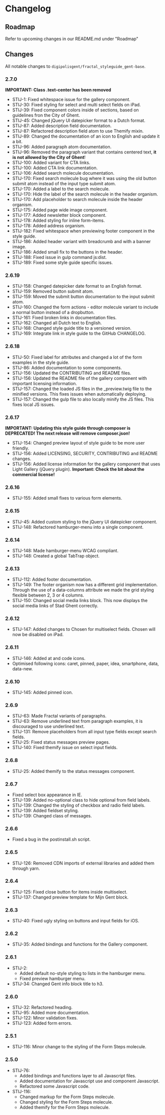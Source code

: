 # Changelog

## Roadmap
Refer to upcoming changes in our README.md under "Roadmap"

## Changes
All notable changes to `digipolisgent/fractal_styleguide_gent-base`.

### 2.7.0
**IMPORTANT: Class .text-center has been removed**

* STIJ-1: Fixed whitespace issue for the gallery component.
* STIJ-30: Fixed styling for select and multi select fields on iPad.
* STIJ-39: Fixed component colors inside of sections, based on guidelines fron the City of Ghent.
* STIJ-45: Changed jQuery UI datepicker format to a Dutch format.
* STIJ-87: Added description field documentation.
* STIJ-87: Refactored description field atom to use Themify mixin.
* STIJ-89: Changed the documentation of an icon to English and update it a bit.
* STIJ-96: Added paragraph atom documentation.
* STIJ-96: Removed the paragraph variant that contains centered text, **it is not allowed by the City of Ghent**!
* STIJ-100: Added variant for CTA links.
* STIJ-100: Added CTA link documentation.
* STIJ-106: Added search molecule documentation.
* STIJ-170: Fixed search molecule bug where it was using the old button submit atom instead of the input type submit atom.
* STIJ-170: Added a label to the search molecule.
* STIJ-170: Hide the label of the search molecule in the header organism.
* STIJ-170: Add placeholder to search molecule inside the header organism.
* STIJ-175: Added page wide image component.
* STIJ-177: Added newsletter block component.
* STIJ-178: Added styling for inline form-items.
* STIJ-178: Added address organism.
* STIJ-182: Fixed whitespace when previewing footer component in the style guide.
* STIJ-186: Added header variant with breadcrumb and with a banner image.
* STIJ-186: Added small fix to the buttons in the header.
* STIJ-188: Fixed issue in gulp command js:dist.
* STIJ-189: Fixed some style guide specific issues.


### 2.6.19
* STIJ-158: Changed datepicker date format to an English format.
* STIJ-159: Removed button submit atom.
* STIJ-159: Moved the submit button documentation to the input submit atom.
* STIJ-160: Changed the form actions - editor molecule variant to include a normal button instead of a dropbutton.
* STIJ-161: Fixed broken links in documentation files.
* STIJ-162: Changed all Dutch text to English.
* STIJ-168: Changed style guide title to a versioned version.
* STIJ-169: Integrate link in style guide to the GitHub CHANGELOG.

### 2.6.18
* STIJ-50: Fixed label for attributes and changed a lot of the form examples in the style guide.
* STIJ-86: Added documentation to some components.
* STIJ-156: Updated the CONTRIBUTING and README files.
* STIJ-156: Updated the README file of the gallery component with important licensing information.
* STIJ-157: Changed the loaded JS files in the _preview.twig file to the minified versions. This fixes issues when automatically deploying.
* STIJ-157: Changed the gulp file to also locally minify the JS files. This fixes local JS issues.

### 2.6.17
**IMPORTANT: Updating this style guide through composer is DEPRECATED! The next release will remove composer.json!**

* STIJ-154: Changed preview layout of style guide to be more user friendly.
* STIJ-156: Added LICENSING, SECURITY, CONTRIBUTING and README changes.
* STIJ-156: Added license information for the gallery component that uses Light Gallery (jQuery plugin).
   **Important: Check the bit about the commercial license!**

### 2.6.16
* STIJ-155: Added small fixes to various form elements.

### 2.6.15
* STIJ-45: Added custom styling to the jQuery UI datepicker component.
* STIJ-148: Refactored hamburger-menu into a single component.

### 2.6.14
* STIJ-148: Made hamburger-menu WCAG compliant.
* STIJ-148: Created a global TabTrap object.

### 2.6.13
* STIJ-112: Added footer documentation.
* STIJ-149: The footer organism now has a different grid implementation. Through the use of a data-columns attribute
we made the grid styling flexible between 2, 3 or 4 columns.
* STIJ-150: Changed social media links block. This now displays the social media links of Stad Ghent correctly.

### 2.6.12
* STIJ-147: Added changes to Chosen for multiselect fields. Chosen will now be disabled on iPad.

### 2.6.11
* STIJ-146: Added at and code icons.
* Optimised following icons: caret, pinned, paper, idea, smartphone, data, data-new.

### 2.6.10
* STIJ-145: Added pinned icon.

### 2.6.9
* STIJ-63: Made Fractal variants of paragraphs.
* STIJ-63: Remove underlined text from paragraph examples,
it is discouraged to use underlined text.
* STIJ-131: Remove placeholders from all input type fields except search fields.
* STIJ-25: Fixed status messages preview pages.
* STIJ-140: Fixed themify issue on select input fields.


### 2.6.8
* STIJ-25: Added themify to the status messages component.

### 2.6.7
* Fixed select box appearance in IE.
* STIJ-139: Added no-optional class to hide optional from field labels.
* STIJ-139: Changed the styling of checkbox and radio field labels.
* STIJ-139: Added fieldset styling.
* STIJ-139: Changed class of messages.

### 2.6.6
* Fixed a bug in the postinstall.sh script.

### 2.6.5
* STIJ-126: Removed CDN imports of external libraries and added them through yarn.

### 2.6.4
* STIJ-125: Fixed close button for items inside multiselect.
* STIJ-137: Changed preview template for Mijn Gent block.

### 2.6.3
* STIJ-40: Fixed ugly styling on buttons and input fields for iOS.

### 2.6.2
* STIJ-35: Added bindings and functions for the Gallery component.

### 2.6.1
* STIJ-2:
    * Added default no-style styling to lists in the hamburger menu.
    * Fixed preview hamburger menu.
* STIJ-34: Changed Gent info block title to h3.

### 2.6.0
* STIJ-32: Refactored heading.
* STIJ-95: Added more documentation.
* STIJ-122: Minor validation fixes.
* STIJ-123: Added form errors.

### 2.5.1
* STIJ-116: Minor change to the styling of the Form Steps molecule.

### 2.5.0
* STIJ-76:
    * Added bindings and functions layer to all Javascript files.
    * Added documentation for Javascript use and component Javascript.
    * Refactored some Javascript code.
* STIJ-116:
    * Changed markup for the Form Steps molecule.
    * Changed styling for the Form Steps molecule.
    * Added themify for the Form Steps molecule.

